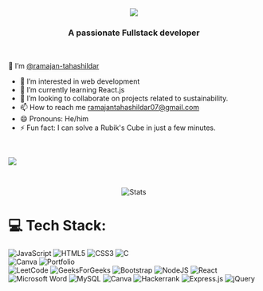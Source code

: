 <h2 align="center">
  <a href="https://github.com/ramajan-tahashildar">
    <img src="https://readme-typing-svg.herokuapp.com/?lines=Hey,+I'm+Ramajan+Tahashildar+👨‍💻&font=Times+New+Roman&center=true&width=600&height=100&color=87CEEB&vCenter=true&size=35">
  </a>
</h2>
<h3 align="center">A passionate Fullstack developer</h3>
<br>

   👋 I’m [@ramajan-tahashildar](https://github.com/ramajan-tahashildar)
- 👀 I’m interested in web development<br>
- 🌱 I’m currently learning React.js<br>
- 💞️ I’m looking to collaborate on projects related to sustainability.<br>
- 📫 How to reach me ramajantahashildar07@gmail.com<br>
- 😄 Pronouns: He/him<br>
- ⚡ Fun fact: I can solve a Rubik's Cube in just a few minutes.<br>
<br>

![](https://komarev.com/ghpvc/?username=ramajan-tahashildar&colour=ff69b4)

<br>

<p align="center">
    <img src="https://github-readme-stats.vercel.app/api?username=ramajan-tahashildar&count_private=true&show_icons=true&theme=radical" alt="Stats"/> 
</p>

# 💻 Tech Stack:
 ![JavaScript](https://img.shields.io/badge/javascript-%23323330.svg?style=for-the-badge&logo=javascript&logoColor=%23F7DF1E) 
 ![HTML5](https://img.shields.io/badge/html5-%23E34F26.svg?style=for-the-badge&logo=html5&logoColor=white) 
 ![CSS3](https://img.shields.io/badge/css3-%231572B6.svg?style=for-the-badge&logo=css3&logoColor=white) 
 ![C](https://img.shields.io/badge/c-%2300599C.svg?style=for-the-badge&logo=c&logoColor=white)  
 ![Canva](https://img.shields.io/badge/Canva-%2300C4CC.svg?style=for-the-badge&logo=Canva&logoColor=white) 
 ![Portfolio](https://img.shields.io/badge/Portfolio-%23000000.svg?style=for-the-badge&logo=firefox&logoColor=#FF7139)  
 ![LeetCode](https://img.shields.io/badge/LeetCode-000000?style=for-the-badge&logo=LeetCode&logoColor=#d16c06) 
 ![GeeksForGeeks](https://img.shields.io/badge/GeeksforGeeks-gray?style=for-the-badge&logo=geeksforgeeks&logoColor=35914c)
 ![Bootstrap](https://img.shields.io/badge/bootstrap-%238511FA.svg?style=for-the-badge&logo=bootstrap&logoColor=white) 
 ![NodeJS](https://img.shields.io/badge/node.js-6DA55F?style=for-the-badge&logo=node.js&logoColor=white) 
 ![React](https://img.shields.io/badge/react-%2320232a.svg?style=for-the-badge&logo=react&logoColor=%2361DAFB) 
 ![Microsoft Word](https://img.shields.io/badge/Microsoft_Word-2B579A?style=for-the-badge&logo=microsoft-word&logoColor=white) 
 ![MySQL](https://img.shields.io/badge/mysql-4479A1.svg?style=for-the-badge&logo=mysql&logoColor=white)
 ![Canva](https://img.shields.io/badge/Canva-%2300C4CC.svg?style=for-the-badge&logo=Canva&logoColor=white) 
 ![Hackerrank](https://img.shields.io/badge/-Hackerrank-2EC866?style=for-the-badge&logo=HackerRank&logoColor=white) 
 ![Express.js](https://img.shields.io/badge/express.js-%23404d59.svg?style=for-the-badge&logo=express&logoColor=%2361DAFB)
![jQuery](https://img.shields.io/badge/jquery-%230769AD.svg?style=for-the-badge&logo=jquery&logoColor=white) 

<br>
<br>


<!---
ramajan-tahashildar/ramajan-tahashildar is a ✨ special ✨ repository because its `README.md` (this file) appears on your GitHub profile.
You can click the Preview link to take a look at your changes.
--->

